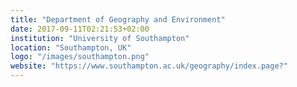 ```yaml
---
title: "Department of Geography and Environment"
date: 2017-09-11T02:21:53+02:00
institution: "University of Southampton"
location: "Southampton, UK"
logo: "/images/southampton.png"
website: "https://www.southampton.ac.uk/geography/index.page?"
---
```

